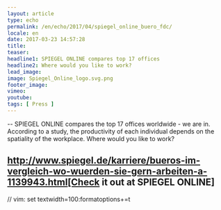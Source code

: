 ```yaml
---
layout: article
type: echo
permalink: /en/echo/2017/04/spiegel_online_buero_fdc/
locale: en
date: 2017-03-23 14:57:28
title: 
teaser: 
headline1: SPIEGEL ONLINE compares top 17 offices
headline2: Where would you like to work?
lead_image:
image: Spiegel_Online_logo.svg.png
footer_image:
vimeo: 
youtube:
tags: [ Press ]
---
```


--
SPIEGEL ONLINE compares the top 17 offices worldwide - we are in. According to a study, the productivity of each individual depends on the spatiality of the workplace. Where would you like to work?

http://www.spiegel.de/karriere/bueros-im-vergleich-wo-wuerden-sie-gern-arbeiten-a-1139943.html[Check it out at SPIEGEL ONLINE]
--

// vim: set textwidth=100:formatoptions+=t
